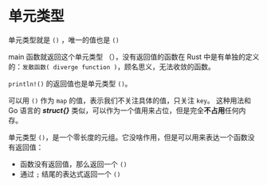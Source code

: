 # 单元类型

单元类型就是 `()` ，唯一的值也是 `()`

main 函数就返回这个单元类型 （），没有返回值的函数在 Rust 中是有单独的定义的：`发散函数( diverge function )`，顾名思义，无法收敛的函数。

`println!()` 的返回值也是单元类型 `()`。

可以用 `()` 作为 `map` 的值，表示我们不关注具体的值，只关注 `key`。 这种用法和 Go 语言的 _**struct{}**_ 类似，可以作为一个值用来占位，但是完全**不占用**任何内存。

单元类型 `()`，是一个零长度的元组。它没啥作用，但是可以用来表达一个函数没有返回值：

* 函数没有返回值，那么返回一个 `()`
* 通过 `;` 结尾的表达式返回一个 `()`

